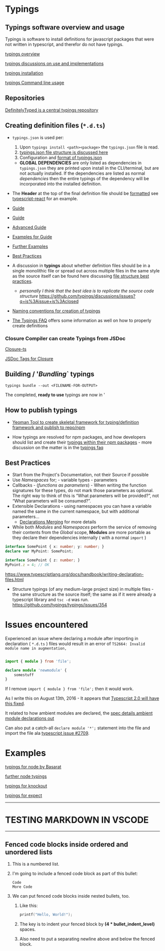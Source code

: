 # Typings


## Typings software overview and usage

Typings is software to install definitions for javascript packages that were not written in typescript, and therefor do not have typings.

[typings overview](https://github.com/typings/typings)

[typings discussions on use and implementations](https://github.com/typings/discussions/issues?utf8=%E2%9C%93&q=is%3Aissue)

[typings installation](https://github.com/typings/typings/blob/master/docs/faq.md#where-do-the-type-definitions-install)

[typings Command line usage](https://github.com/typings/typings/blob/master/docs/commands.md)


## Repositories

[DefinitelyTyped is a central typings repository](https://github.com/DefinitelyTyped/DefinitelyTyped/tree/master/react)


## Creating definition files (`*.d.ts`)

* `typings.json` is used per:
  1.  Upon `typings install <path><package>` the `typings.json` file is read.
  2. [typings.json file structure is discussed here](https://github.com/typings/discussions/issues/27)
  3. Configuration and [format of typings.json](https://github.com/typings/core/blob/master/src/interfaces/config.ts)
  + **GLOBAL DEPENDENCIES** are only listed as dependencies in `typings.json` they are printed upon install in the CLI/terminal, but are not actually installed. If the dependencies are listed as normal _dependencies_ then the entire typings of the dependency will be incorporated into the installed definition.

* The **Header** at the top of the final definition file should be [formatted](http://definitelytyped.org/guides/contributing.html) see [typescript-react](https://github.com/tastejs/todomvc/blob/gh-pages/examples/typescript-react/typings/classnames/classnames.d.ts) for an example.

* [Guide](https://typescript.codeplex.com/wikipage?title=Writing%20Definition%20%28.d.ts%29%20Files) 

* [Guide](https://www.typescriptlang.org/docs/handbook/writing-declaration-files.html)
* [Advanced Guide](https://github.com/Microsoft/TypeScript-Handbook/blob/master/pages/declaration%20files/Deep%20Dive.md)
* [Examples for Guide](https://github.com/Microsoft/TypeScript-Handbook/blob/master/pages/declaration%20files/By%20Example.md)

* [Further Examples](https://github.com/typings/typings/blob/master/docs/examples.md)

* [Best Practices](http://definitelytyped.org/guides/best-practices.html)

* A discussion in **typings** about whether definition files should be in a single monolithic file or spread out across multiple files in the same style as the source itself can be found here discussing [file structure best practices](https://github.com/typings/discussions/issues/15).
    - _personally I think that the best idea is to replicate the source code structure_
    https://github.com/typings/discussions/issues?q=is%3Aissue+is%3Aclosed

* [Naming conventions for creation of typings](https://typescript.codeplex.com/wikipage?title=Writing%20Definition%20%28.d.ts%29%20Files)

* [The Typings FAQ](https://github.com/typings/typings/blob/master/docs/faq.md#writing-typings-definitions) offers some information as well on how to properly create definitions




### Closure Compiler can create Typings from JSDoc

[Closure-ts](https://github.com/teppeis/closure-ts/blob/master/README.md)

[JSDoc Tags for Closure](https://developers.google.com/closure/compiler/docs/js-for-compiler)


## Building / '_Bundling_` typings 

`typings bundle --out <FILENAME-FOR-OUTPUT>`

The completed, **ready to use** typings are now in <FILENAME-FOR-OUTPUT>'


## How to publish typings

* [Yeoman Tool to create skeletal framework for typing/definition framework and publish to repo/npm](https://github.com/typings/generator-typings)

* How typings are resolved for npm packages, and how developers should list and create their [typings within their npm packages](https://www.typescriptlang.org/docs/handbook/typings-for-npm-packages.html)
		- more discussion on the matter is in the [typings faq](https://github.com/typings/typings/blob/master/docs/faq.md#should-i-use-the-typings-field-in-packagejson)




## Best Practices

* Start from the Project's Documentation, not their Source if possible
* Use _Namespaces_ for;
		- variable types
		- parameters
* Callbacks - (_functions as parameters_) - When writing the function signatures for these types, do not mark those parameters as optional. The right way to think of this is “What parameters will be provided?”, not “What parameters will be consumed?”.
* Extensible Declarations - using namespaces you can have a variable named the same in the current namespace, but with additional parameters...
	- [Declarations Merging](https://www.typescriptlang.org/docs/handbook/declaration-merging.html) for more details
* While both _Modules_ and _Namespaces_ perform the service of removing their contents from the _Global_ scope, **Modules** are more portable as they declare their dependencies internally ( with a normal `import` ) 
	
```typescript
interface SomePoint { x: number; y: number; }
declare var MyPoint: SomePoint;

interface SomePoint { z: number; }
MyPoint.z = 4; // OK
```


<https://www.typescriptlang.org/docs/handbook/writing-declaration-files.html>


* Structure typings (of any medium-large project size) in multiple files -the same structure as the source itself; the same as if it were already a typescript library and `tsc -d` was run. <https://github.com/typings/typings/issues/354>


# Issues encountered

Experienced an issue where declaring a module after importing in declaration ( `*.d.ts` ) files would result in an error of `TS2664: Invalid module name in augmentation,`

```typescript

import { module } from 'file';

declare module 'newmodule' {
    somestuff
}
```

If I remove `import { module } from 'file';` then it would work.

As I write this on August 13th, 2016 - It appears that [Typescript 2.0 will have this fixed](https://github.com/Microsoft/TypeScript/issues/8113).

It related to how ambient modules are declared, the [spec details ambient module declarations out](https://github.com/Microsoft/TypeScript/blob/master/doc/spec.md#12.2)


Can also put a catch-all `declare module '*';` statement into the file and import the file ala [typescript issue #2709](https://github.com/Microsoft/TypeScript/issues/2709).

# Examples

[typings for node by Basarat](https://github.com/basarat/ts-npm-module/blob/master/ts/typings/node/node.d.ts)

[further node typings](https://github.com/types/env-node/blob/master/0.12/node.d.ts)

[typings for knockout](https://github.com/typed-contrib/knockout/blob/master/global/index.d.ts)

[typings for expect](https://github.com/andrew-w-ross/typings-expect/blob/master/expect.d.ts)



----
# TESTING MARKDOWN IN VSCODE
----


## Fenced code blocks inside ordered and unordered lists

1. This is a numbered list.
2. I'm going to include a fenced code block as part of this bullet:

    ```
    Code
    More Code
    ```

3. We can put fenced code blocks inside nested bullets, too.
   1. Like this:

        ```c
        printf("Hello, World!");
        ```

   2. The key is to indent your fenced block by **(4 * bullet_indent_level)** spaces.
   3. Also need to put a separating newline above and below the fenced block.